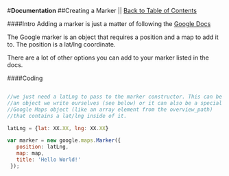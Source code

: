 #**Documentation**
##Creating a Marker || [Back to Table of Contents](_table_of_contents.md)

####Intro
Adding a marker is just a matter of following the [Google Docs](https://developers.google.com/maps/documentation/javascript/markers#add)

The Google marker is an object that requires a position and a map to add it to.
The position is a lat/lng coordinate.

There are a lot of other options you can add to your marker listed in the docs. 

####Coding
```js

//we just need a latLng to pass to the marker constructor. This can be 
//an object we write ourselves (see below) or it can also be a special 
//Google Maps object (like an array element from the overview_path) 
//that contains a lat/lng inside of it.

latLng = {lat: XX.XX, lng: XX.XX}

var marker = new google.maps.Marker({
   position: latLng,
   map: map,
   title: 'Hello World!'
 });

```
